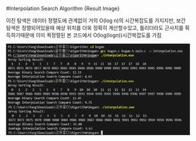 #Interpolation Search Algorithm {Result Image}

이진 탐색은 데이터 정렬도에 관계없이 거의 O(log n)의 시간복잡도를 가지지만, 
보간 탐색은 정렬되어있을때 예상 위치를 더욱 정확히 계산할수있고, 틀리더라도 근사치를 획득하기때문에 이미 퀵정렬된 본 코드에서 O(log(logn))시간복잡도를 가짐

![.](./bogan.PNG)
